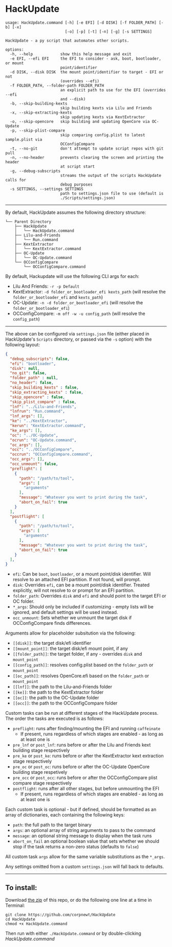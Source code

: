 # HackUpdate
```
usage: HackUpdate.command [-h] [-e EFI] [-d DISK] [-f FOLDER_PATH] [-b] [-x]
                          [-o] [-p] [-t] [-n] [-g] [-s SETTINGS]

HackUpdate - a py script that automates other scripts.

options:
  -h, --help            show this help message and exit
  -e EFI, --efi EFI     the EFI to consider - ask, boot, bootloader, or mount
                        point/identifier
  -d DISK, --disk DISK  the mount point/identifier to target - EFI or not
                        (overrides --efi)
  -f FOLDER_PATH, --folder-path FOLDER_PATH
                        an explicit path to use for the EFI (overrides --efi
                        and --disk)
  -b, --skip-building-kexts
                        skip building kexts via Lilu and Friends
  -x, --skip-extracting-kexts
                        skip updating kexts via KextExtractor
  -o, --skip-opencore   skip building and updating OpenCore via OC-Update
  -p, --skip-plist-compare
                        skip comparing config.plist to latest sample.plist via
                        OCConfigCompare
  -t, --no-git          don't attempt to update script repos with git pull
  -n, --no-header       prevents clearing the screen and printing the header
                        at script start
  -g, --debug-subscripts
                        streams the output of the scripts HackUpdate calls for
                        debug purposes
  -s SETTINGS, --settings SETTINGS
                        path to settings.json file to use (default is
                        ./Scripts/settings.json)
```
 
***

By default, HackUpdate assumes the following directory structure:

```
└── Parent Directory
    ├── HackUpdate
    │   └── HackUpdate.command
    ├── Lilu-and-Friends
    │   └── Run.command
    ├── KextExtractor
    │   └── KextExtractor.command
    ├── OC-Update
    │   └── OC-Update.command
    └── OCConfigCompare
        └── OCConfigCompare.command
```

By default, Hackupdate will use the following CLI args for each:

* Lilu And Friends: `-r -p Default`
* KextExtractor: `-d folder_or_bootloader_efi kexts_path` (will resolve the `folder_or_bootloader_efi` and `kexts_path`)
* OC-Update: `-n -d folder_or_bootloader_efi` (will resolve the `folder_or_bootloader_efi`)
* OCConfigCompare: `-m off -w -u config_path` (will resolve the `config_path`)

***

The above can be configured via `settings.json` file (either placed in HackUpdate's `Scripts` directory, or passed via the `-s` option) with the following layout:

```json
{
  "debug_subscripts": false,
  "efi": "bootloader", 
  "disk": null,
  "no_git": false,
  "folder_path" : null,
  "no_header": false,
  "skip_building_kexts" : false,
  "skip_extracting_kexts" : false,
  "skip_opencore" : false,
  "skip_plist_compare" : false,
  "lnf": "../Lilu-and-Friends", 
  "lnfrun": "Run.command", 
  "lnf_args": [], 
  "ke": "../KextExtractor", 
  "kerun": "KextExtractor.command", 
  "ke_args": [], 
  "oc": "../OC-Update", 
  "ocrun": "OC-Update.command", 
  "oc_args": [], 
  "occ": "../OCConfigCompare", 
  "occrun": "OCConfigCompare.command", 
  "occ_args": [], 
  "occ_unmount": false,
  "preflight": [
    {
      "path": "/path/to/tool",
      "args": [
        "arguments"
      ],
      "message": "Whatever you want to print during the task",
      "abort_on_fail": true
    }
  ],
  "postflight": [
    {
      "path": "/path/to/tool",
      "args": [
        "arguments"
      ],
      "message": "Whatever you want to print during the task",
      "abort_on_fail": true
    }
  ],
}
```
* `efi`: Can be `boot`, `bootloader`, or a mount point/disk identifier.  Will resolve to an attached EFI partition.  If not found, will prompt.
* `disk`: Overrides `efi`, can be a mount point/disk identifier.  Treated explicitly, will not resolve to or prompt for an EFI partition.
* `folder_path`: Overrides `disk` and `efi` and should point to the target EFI or OC folder.
* `*_args`: Should only be included if customizing - empty lists will be ignored, and default settings will be used instead.
* `occ_unmount`: Sets whether we unmount the target disk if OCConfigCompare finds differences.

Arguments allow for placeholder subsitution via the following:

* `[[disk]]`: the target disk/efi identifier
* `[[mount_point]]`: the target disk/efi mount point, if any
* `[[folder_path]]`: the target folder, if any - overrides `disk` and `mount_point`
* `[[config_path]]`: resolves config.plist based on the `folder_path` or `mount_point`
* `[[oc_path]]`: resolves OpenCore.efi based on the `folder_path` or `mount_point`
* `[[lnf]]`: the path to the Lilu-and-Friends folder
* `[[ke]]`: the path to the KextExtractor folder
* `[[oc]]`: the path to the OC-Update folder
* `[[occ]]`: the path to the OCConfigCompare folder

Custom tasks can be run at different stages of the HackUpdate process.  The order the tasks are executed is as follows:

* `preflight`: runs after finding/mounting the EFI and running `caffeinate`
  * If present, runs regardless of which stages are enabled - as long as at least one is
* `pre_lnf` or `post_lnf`: runs before or after the Lilu and Friends kext building stage respectively
* `pre_ke` or `post_ke`: runs before or after the KextExtractor kext extraction stage respectively
* `pre_oc` or `post_oc`: runs before or after the OC-Update OpenCore building stage respetively
* `pre_occ` or `post_occ`: runs before or after the OCConfigCompare plist compare stage respectively
* `postflight`: runs after all other stages, but before unmounting the EFI
  * If present, runs regardless of which stages are enabled - as long as at least one is

Each custom task is optional - but if defined, should be formatted as an array of dictionaries, each containing the following keys:

* `path`: the full path to the target binary
* `args`: an optional array of string arguments to pass to the command
* `message`: an optional string message to display when the task runs
* `abort_on_fail` an optional boolean value that sets whether we should stop if the task returns a non-zero status (defaults to `false`)

All custom task `args` allow for the same variable substitutions as the `*_args`.


Any settings omitted from a custom `settings.json` will fall back to defaults.

***

## To install:

Download [the zip](https://github.com/corpnewt/HackUpdate/archive/refs/heads/master.zip) of this repo, or do the following one line at a time in Terminal:

    git clone https://github.com/corpnewt/HackUpdate
    cd HackUpdate
    chmod +x HackUpdate.command
    
Then run with either `./HackUpdate.command` or by double-clicking *HackUpdate.command*
